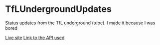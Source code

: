 ﻿# TfLUndergroundUpdates
Status updates from the TfL underground (tube).
I made it because I was bored

[Live site](https://tflunderground.deveroonie.xyz)
[Link to the API used](https://github.com/cxllm/tfl-status-api)
